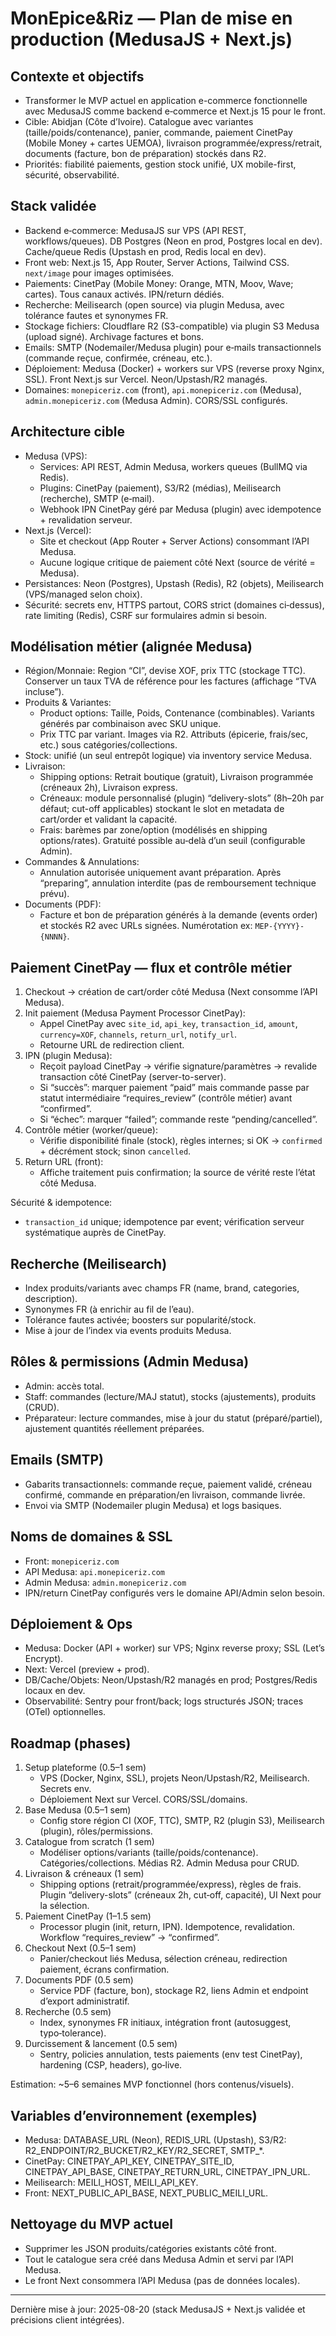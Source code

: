 # MonEpice&Riz — Plan de mise en production (MedusaJS + Next.js)

## Contexte et objectifs
- Transformer le MVP actuel en application e-commerce fonctionnelle avec MedusaJS comme backend e‑commerce et Next.js 15 pour le front.
- Cible: Abidjan (Côte d’Ivoire). Catalogue avec variantes (taille/poids/contenance), panier, commande, paiement CinetPay (Mobile Money + cartes UEMOA), livraison programmée/express/retrait, documents (facture, bon de préparation) stockés dans R2.
- Priorités: fiabilité paiements, gestion stock unifié, UX mobile-first, sécurité, observabilité.

## Stack validée
- Backend e‑commerce: MedusaJS sur VPS (API REST, workflows/queues). DB Postgres (Neon en prod, Postgres local en dev). Cache/queue Redis (Upstash en prod, Redis local en dev).
- Front web: Next.js 15, App Router, Server Actions, Tailwind CSS. `next/image` pour images optimisées.
- Paiements: CinetPay (Mobile Money: Orange, MTN, Moov, Wave; cartes). Tous canaux activés. IPN/return dédiés.
- Recherche: Meilisearch (open source) via plugin Medusa, avec tolérance fautes et synonymes FR.
- Stockage fichiers: Cloudflare R2 (S3-compatible) via plugin S3 Medusa (upload signé). Archivage factures et bons.
- Emails: SMTP (Nodemailer/Medusa plugin) pour e‑mails transactionnels (commande reçue, confirmée, créneau, etc.).
- Déploiement: Medusa (Docker) + workers sur VPS (reverse proxy Nginx, SSL). Front Next.js sur Vercel. Neon/Upstash/R2 managés.
- Domaines: `monepiceriz.com` (front), `api.monepiceriz.com` (Medusa), `admin.monepiceriz.com` (Medusa Admin). CORS/SSL configurés.

## Architecture cible
- Medusa (VPS):
  - Services: API REST, Admin Medusa, workers queues (BullMQ via Redis).
  - Plugins: CinetPay (paiement), S3/R2 (médias), Meilisearch (recherche), SMTP (e‑mail).
  - Webhook IPN CinetPay géré par Medusa (plugin) avec idempotence + revalidation serveur.
- Next.js (Vercel):
  - Site et checkout (App Router + Server Actions) consommant l’API Medusa.
  - Aucune logique critique de paiement côté Next (source de vérité = Medusa).
- Persistances: Neon (Postgres), Upstash (Redis), R2 (objets), Meilisearch (VPS/managed selon choix).
- Sécurité: secrets env, HTTPS partout, CORS strict (domaines ci‑dessus), rate limiting (Redis), CSRF sur formulaires admin si besoin.

## Modélisation métier (alignée Medusa)
- Région/Monnaie: Region “CI”, devise XOF, prix TTC (stockage TTC). Conserver un taux TVA de référence pour les factures (affichage “TVA incluse”).
- Produits & Variantes:
  - Product options: Taille, Poids, Contenance (combinables). Variants générés par combinaison avec SKU unique.
  - Prix TTC par variant. Images via R2. Attributs (épicerie, frais/sec, etc.) sous catégories/collections.
- Stock: unifié (un seul entrepôt logique) via inventory service Medusa.
- Livraison:
  - Shipping options: Retrait boutique (gratuit), Livraison programmée (créneaux 2h), Livraison express.
  - Créneaux: module personnalisé (plugin) “delivery-slots” (8h–20h par défaut; cut-off applicables) stockant le slot en metadata de cart/order et validant la capacité.
  - Frais: barèmes par zone/option (modélisés en shipping options/rates). Gratuité possible au‑delà d’un seuil (configurable Admin).
- Commandes & Annulations:
  - Annulation autorisée uniquement avant préparation. Après “preparing”, annulation interdite (pas de remboursement technique prévu).
- Documents (PDF): 
  - Facture et bon de préparation générés à la demande (events order) et stockés R2 avec URLs signées. Numérotation ex: `MEP-{YYYY}-{NNNN}`.

## Paiement CinetPay — flux et contrôle métier
1) Checkout → création de cart/order côté Medusa (Next consomme l’API Medusa).
2) Init paiement (Medusa Payment Processor CinetPay):
   - Appel CinetPay avec `site_id`, `api_key`, `transaction_id`, `amount`, `currency=XOF`, `channels`, `return_url`, `notify_url`.
   - Retourne URL de redirection client.
3) IPN (plugin Medusa):
   - Reçoit payload CinetPay → vérifie signature/paramètres → revalide transaction côté CinetPay (server-to-server).
   - Si “succès”: marquer paiement “paid” mais commande passe par statut intermédiaire “requires_review” (contrôle métier) avant “confirmed”.
   - Si “échec”: marquer “failed”; commande reste “pending/cancelled”.
4) Contrôle métier (worker/queue):
   - Vérifie disponibilité finale (stock), règles internes; si OK → `confirmed` + décrément stock; sinon `cancelled`.
5) Return URL (front):
   - Affiche traitement puis confirmation; la source de vérité reste l’état côté Medusa.

Sécurité & idempotence:
- `transaction_id` unique; idempotence par event; vérification serveur systématique auprès de CinetPay.

## Recherche (Meilisearch)
- Index produits/variants avec champs FR (name, brand, categories, description). 
- Synonymes FR (à enrichir au fil de l’eau). 
- Tolérance fautes activée; boosters sur popularité/stock.
- Mise à jour de l’index via events produits Medusa.

## Rôles & permissions (Admin Medusa)
- Admin: accès total.
- Staff: commandes (lecture/MAJ statut), stocks (ajustements), produits (CRUD).
- Préparateur: lecture commandes, mise à jour du statut (préparé/partiel), ajustement quantités réellement préparées.

## Emails (SMTP)
- Gabarits transactionnels: commande reçue, paiement validé, créneau confirmé, commande en préparation/en livraison, commande livrée.
- Envoi via SMTP (Nodemailer plugin Medusa) et logs basiques.

## Noms de domaines & SSL
- Front: `monepiceriz.com`
- API Medusa: `api.monepiceriz.com`
- Admin Medusa: `admin.monepiceriz.com`
- IPN/return CinetPay configurés vers le domaine API/Admin selon besoin.

## Déploiement & Ops
- Medusa: Docker (API + worker) sur VPS; Nginx reverse proxy; SSL (Let’s Encrypt). 
- Next: Vercel (preview + prod). 
- DB/Cache/Objets: Neon/Upstash/R2 managés en prod; Postgres/Redis locaux en dev.
- Observabilité: Sentry pour front/back; logs structurés JSON; traces (OTel) optionnelles.

## Roadmap (phases)
1) Setup plateforme (0.5–1 sem)
   - VPS (Docker, Nginx, SSL), projets Neon/Upstash/R2, Meilisearch. Secrets env. 
   - Déploiement Next sur Vercel. CORS/SSL/domains.
2) Base Medusa (0.5–1 sem)
   - Config store région CI (XOF, TTC), SMTP, R2 (plugin S3), Meilisearch (plugin), rôles/permissions.
3) Catalogue from scratch (1 sem)
   - Modéliser options/variants (taille/poids/contenance). Catégories/collections. Médias R2. Admin Medusa pour CRUD.
4) Livraison & créneaux (1 sem)
   - Shipping options (retrait/programmée/express), règles de frais. Plugin “delivery-slots” (créneaux 2h, cut‑off, capacité), UI Next pour la sélection.
5) Paiement CinetPay (1–1.5 sem)
   - Processor plugin (init, return, IPN). Idempotence, revalidation. Workflow “requires_review” → “confirmed”.
6) Checkout Next (0.5–1 sem)
   - Panier/checkout liés Medusa, sélection créneau, redirection paiement, écrans confirmation.
7) Documents PDF (0.5 sem)
   - Service PDF (facture, bon), stockage R2, liens Admin et endpoint d’export administratif.
8) Recherche (0.5 sem)
   - Index, synonymes FR initiaux, intégration front (autosuggest, typo‑tolerance).
9) Durcissement & lancement (0.5 sem)
   - Sentry, policies annulation, tests paiements (env test CinetPay), hardening (CSP, headers), go‑live.

Estimation: ~5–6 semaines MVP fonctionnel (hors contenus/visuels).

## Variables d’environnement (exemples)
- Medusa: DATABASE_URL (Neon), REDIS_URL (Upstash), S3/R2: R2_ENDPOINT/R2_BUCKET/R2_KEY/R2_SECRET, SMTP_*.
- CinetPay: CINETPAY_API_KEY, CINETPAY_SITE_ID, CINETPAY_API_BASE, CINETPAY_RETURN_URL, CINETPAY_IPN_URL.
- Meilisearch: MEILI_HOST, MEILI_API_KEY.
- Front: NEXT_PUBLIC_API_BASE, NEXT_PUBLIC_MEILI_URL.

## Nettoyage du MVP actuel
- Supprimer les JSON produits/catégories existants côté front. 
- Tout le catalogue sera créé dans Medusa Admin et servi par l’API Medusa. 
- Le front Next consommera l’API Medusa (pas de données locales).

---
Dernière mise à jour: 2025-08-20 (stack MedusaJS + Next.js validée et précisions client intégrées).
